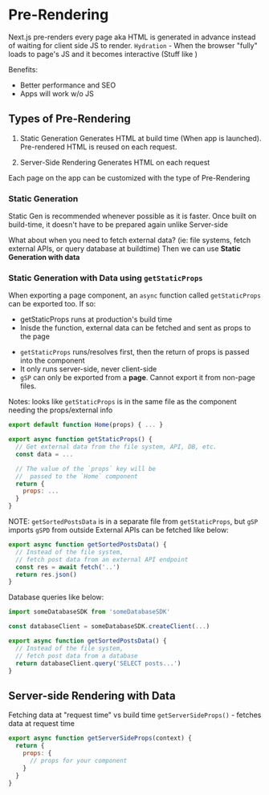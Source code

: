 # Pre-Rendering

Next.js pre-renders every page aka HTML is generated in advance instead of waiting
for client side JS to render.
`Hydration` - When the browser "fully" loads to page's JS and it becomes interactive
(Stuff like <Link />)

Benefits:

- Better performance and SEO
- Apps will work w/o JS

## Types of Pre-Rendering

1. Static Generation
   Generates HTML at build time (When app is launched).
   Pre-rendered HTML is reused on each request.

2. Server-Side Rendering
   Generates HTML on each request

Each page on the app can be customized with the type of Pre-Rendering

### Static Generation
Static Gen is recommended whenever possible as it is faster.
Once built on build-time, it doesn't have to be prepared again unlike Server-side

What about when you need to fetch external data?
(ie: file systems, fetch external APIs, or query database at buildtime)
Then we can use **Static Generation with data**

### Static Generation with Data using `getStaticProps`
When exporting a page component, an `async` function called `getStaticProps` can be exported too. If so:
   - getStaticProps runs at production's build time 
   - Inisde the function, external data can be fetched and sent as props to the page

* `getStaticProps` runs/resolves first, then the return of props is passed into the component
* It only runs server-side, never client-side
* `gSP` can only be exported from a **page**. Cannot export it from non-page files.

Notes: looks like `getStaticProps` is in the same file as the component needing the props/external info 

```js
export default function Home(props) { ... }

export async function getStaticProps() {
  // Get external data from the file system, API, DB, etc.
  const data = ...

  // The value of the `props` key will be
  //  passed to the `Home` component
  return {
    props: ...
  }
}
```

NOTE: `getSortedPostsData` is in a separate file from `getStaticProps`, but
`gSP` imports `gSPD` from outside
External APIs can be fetched like below:
```js
export async function getSortedPostsData() {
  // Instead of the file system,
  // fetch post data from an external API endpoint
  const res = await fetch('..')
  return res.json()
}
```


Database queries like below:
```js
import someDatabaseSDK from 'someDatabaseSDK'

const databaseClient = someDatabaseSDK.createClient(...)

export async function getSortedPostsData() {
  // Instead of the file system,
  // fetch post data from a database
  return databaseClient.query('SELECT posts...')
}
```


## Server-side Rendering with Data
Fetching data at "request time" vs build time
`getServerSideProps()` - fetches data at request time
```js
export async function getServerSideProps(context) {
  return {
    props: {
      // props for your component
    }
  }
}
```
